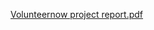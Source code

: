 
[Volunteernow project report.pdf](https://github.com/infernora/volunteernow/files/15197174/Volunteernow.project.report.pdf)
